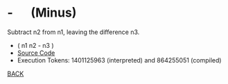 # \- &emsp; (Minus)
Subtract n2 from n1, leaving the difference n3.
* ( n1 n2 - n3 )
* [Source Code](../words/core/Minus.cs)
* Execution Tokens: 1401125963 (interpreted) and 864255051 (compiled)


[BACK](builtins.md#Minus)
